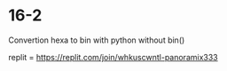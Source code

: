 # 16-2
Convertion hexa to bin with python without bin()

replit = https://replit.com/join/whkuscwntl-panoramix333

